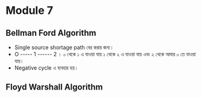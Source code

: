 # Module 7

## Bellman Ford Algorithm

- Single source shortage path বের করার জন্য।
- O ----- 1 ------ 2 । ০ থেকে ১ এ যাওয়া যায় ১ থেকে ২ এ যাওয়া যায় এবং ২ থেকে আবার ০ তে যাওয়া যায়।
- Negative cycle এ ব্যবহার হয়।

## Floyd Warshall Algorithm
